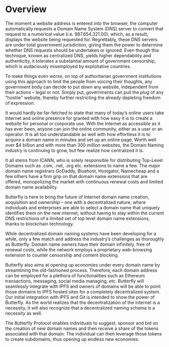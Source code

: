 # Overview

The moment a website address is entered into the browser, the computer automatically requests a Domain Name System \(DNS\) server to convert that request to a numerical value \(i.e. 987.654.321.00\), which, as a result, displays the website being requested for. Regrettably, these DNS servers are under total government jurisdiction, giving them the power to determine whether DNS requests should be undertaken or ignored. Even though this technique, known as centralized DNS, yields higher dependability and authenticity, it tolerates a substantial amount of government censorship, which is audaciously misemployed by exploitative countries. 

To make things even worse, on top of authoritarian government institutions using this approach to limit the people from voicing their thoughts, any government body can decide to put down any website, independent from their actions – legal or not. Simply put, governments can pull the plug of any “hostile” website, thereby further restricting the already depleting freedom of expression. 

It would hardly be far-fetched to state that many of today’s online users take Internet and online presence for granted with how easy it is to create a website for personal or corporate use. With the Internet as accessible as it has ever been, anyone can join the online community, either as a user or an operator. It is all too understandable as well with how effortless it is to acquire a domain name in minutes and set up an online page. Worth well over $4 billion and with more than 300 million websites, the Domain Naming industry is continuing to grow, but few realize how centralized it is.

It all stems from ICANN, who is solely responsible for distributing Top-Level Domains such as .com, .net, .org etc. extensions to name a few. The major domain name registrars GoDaddy, Bluehost, Hostgator, Namecheap and a few others have a firm grip on that domain name extensions that are offered, monopolizing the market with continuous renewal costs and limited domain name availability. 

Butterfly is here to bring the future of Internet domain name creation, acquisition and ownership – one with a decentralized nature, where individuals and enterprises are able to select a domain name that uniquely identifies them on the new internet, without having to stay within the current DNS restrictions of a limited set of top level domain name extensions, thanks to blockchain technology. 

While decentralized domain naming systems have been developing for a while, only a few match and address the industry’s challenges as thoroughly as Butterfly. Domain name owners have their domain infinitely, free of renewal costs, while the network employs a proprietary web-browsing extension to counter censorship and content blocking. 

Butterfly also aims at opening up economies under every domain name by streamlining the old-fashioned process. Therefore, each domain address can be employed for a plethora of functionalities such as Ethereum transactions, messaging, social media managing, etc. Butterfly will seamlessly integrate with IPFS and owners of domains will be able to point those domains to IPFS hosted sites for a completely decentralized system. Our initial integration with IPFS and Git is intended to show the power of Butterfly. As the world realizes that the decentralization of the Internet is a necessity, it will also recognize that a decentralized naming schema is a necessity as well.

The Butterfly Protocol enables individuals to suggest, sponsor and bid on the creation of new domain names and then receive a share of the tokens associated with that domain. The individual can then leverage those tokens to create subdomains, thus opening up endless new economies.

## 

